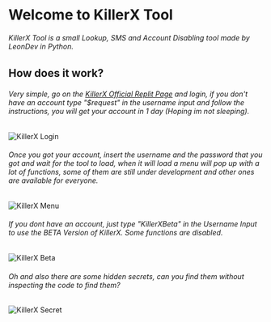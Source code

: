 # Welcome to KillerX Tool
###### KillerX Tool is a small Lookup, SMS and Account Disabling tool made by LeonDev in Python.
## How does it work?
###### Very simple, go on the [_KillerX Official Replit Page_](https://replit.com/@D8j8S9hEba/KillerX-Tool) and login, if you don't have an account type "*$request*" in the username input and follow the instructions, you will get your account in 1 day (Hoping im not sleeping).
![KillerX Login](https://cdn.discordapp.com/attachments/982997030240669706/984242626213576804/unknown.png)
###### Once you got your account, insert the username and the password that you got and wait for the tool to load, when it will load a menu will pop up with a lot of functions, some of them are still under development and other ones are available for everyone.
![KillerX Menu](https://cdn.discordapp.com/attachments/982997030240669706/984243091168981022/hhhh.jpg)
###### If you dont have an account, just type "*KillerXBeta*" in the Username Input to use the BETA Version of KillerX. Some functions are disabled.
![KillerX Beta](https://media.discordapp.net/attachments/974033936210616371/989661980862345268/unknown.png)
###### Oh and also there are some hidden secrets, can you find them without inspecting the code to find them?
![KillerX Secret](https://cdn.discordapp.com/attachments/982997030240669706/984243969024204800/unknown.png)
